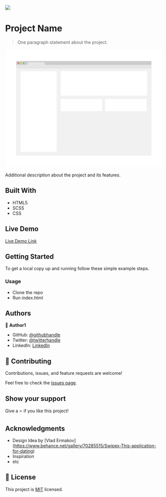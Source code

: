 ![](https://img.shields.io/badge/Microverse-blueviolet)

# Project Name

> One paragraph statement about the project.

![screenshot](./app_screenshot.png)

Additional description about the project and its features.

## Built With

- HTML5
- SCSS
- CSS

## Live Demo

[Live Demo Link](https://livedemo.com)


## Getting Started

To get a local copy up and running follow these simple example steps.

### Usage

- Clone the repo
- Run index.html



## Authors

👤 **Author1**

- GitHub: [@githubhandle](https://github.com/githubhandle)
- Twitter: [@twitterhandle](https://twitter.com/twitterhandle)
- LinkedIn: [LinkedIn](https://linkedin.com/linkedinhandle)


## 🤝 Contributing

Contributions, issues, and feature requests are welcome!

Feel free to check the [issues page](issues/).

## Show your support

Give a ⭐️ if you like this project!

## Acknowledgments

- Design Idea by [Vlad Ermakov] (https://www.behance.net/gallery/70285515/Swipex-This-application-for-dating)
- Inspiration
- etc

## 📝 License

This project is [MIT](lic.url) licensed.
